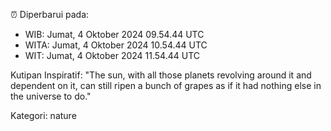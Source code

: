 ⏰ Diperbarui pada:
- WIB: Jumat, 4 Oktober 2024 09.54.44 UTC
- WITA: Jumat, 4 Oktober 2024 10.54.44 UTC
- WIT: Jumat, 4 Oktober 2024 11.54.44 UTC

Kutipan Inspiratif:
"The sun, with all those planets revolving around it and dependent on it, can still ripen a bunch of grapes as if it had nothing else in the universe to do."


Kategori: nature

